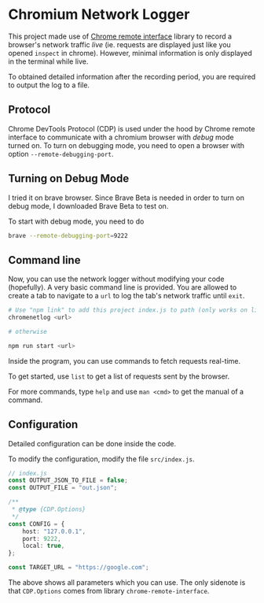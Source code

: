 # Chromium Network Logger
This project made use of [Chrome remote interface](https://github.com/cyrus-and/chrome-remote-interface) library to record a browser's network traffic *live* (ie. requests are displayed just like you opened `inspect` in chrome). However, minimal information is only displayed in the terminal while live.

To obtained detailed information after the recording period, you are required to output the log to a file. 

## Protocol
Chrome DevTools Protocol (CDP) is used under the hood by Chrome remote interface to communicate with a chromium browser with *debug* mode turned on. To turn on debugging mode, you need to open a browser with option `--remote-debugging-port`.

## Turning on Debug Mode
I tried it on brave browser. Since Brave Beta is needed in order to turn on debug mode, I downloaded Brave Beta to test on. 

To start with debug mode, you need to do
```sh
brave --remote-debugging-port=9222
```

## Command line
Now, you can use the network logger without modifying your code (hopefully). A very basic command line is provided. You are allowed to create a tab to navigate to a `url` to log the tab's network traffic until `exit`.

```sh
# Use "npm link" to add this project index.js to path (only works on linux)
chromenetlog <url>

# otherwise

npm run start <url>
```

Inside the program, you can use commands to fetch requests real-time. 

To get started, use `list` to get a list of requests sent by the browser.

For more commands, type `help` and use `man <cmd>` to get the manual of a command.

## Configuration
Detailed configuration can be done inside the code.

To modify the configuration, modify the file `src/index.js`.
```ts
// index.js
const OUTPUT_JSON_TO_FILE = false;
const OUTPUT_FILE = "out.json";

/**
 * @type {CDP.Options}
 */
const CONFIG = {
    host: "127.0.0.1",
    port: 9222,
    local: true,
};

const TARGET_URL = "https://google.com";
```

The above shows all parameters which you can use. The only sidenote is that `CDP.Options` comes from library `chrome-remote-interface`.